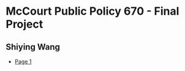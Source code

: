 # McCourt Public Policy 670 - Final Project

## Shiying Wang

* [Page 1](https://sw1115.github.io/finalproj/page1)